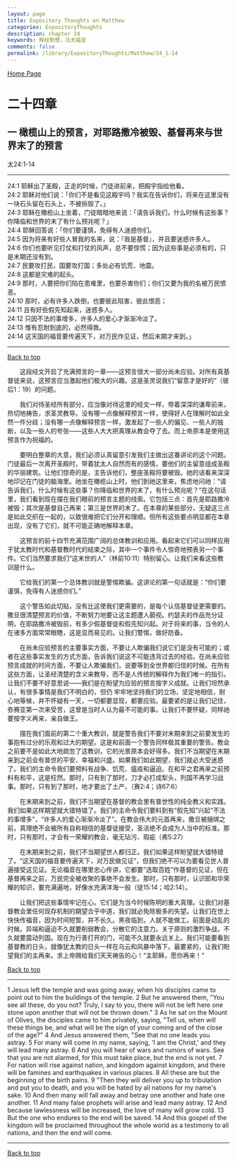 ```yaml
---
layout: page
title: Expository Thoughts on Matthew
categories: ExpositoryThoughts
description: chapter 24
keywords: 释经默想，马太福音
comments: false
permalink: /library/ExpositoryThoughts/Matthew/24_1-14
---
```

[ Home Page ]({{site.baseurl}}/index) <br>

<a name="0"></a>
# 二十四章 

## 一 橄榄山上的预言，对耶路撒冷被毁、基督再来与世界末了的预言

太24:1-14

***

24:1 耶稣出了圣殿，正走的时候，门徒进前来，把殿宇指给他看。<br>
24:2 耶稣对他们说：「你们不是看见这殿宇吗？我实在告诉你们，将来在这里没有一块石头留在石头上，不被拆毁了。」<br>
24:3 耶稣在橄榄山上坐着，门徒暗暗地来说：「请告诉我们，什么时候有这些事？你降临和世界的末了有什么预兆呢？」<br>
24:4 耶稣回答说：「你们要谨慎，免得有人迷惑你们。<br>
24:5 因为将来有好些人冒我的名来，说：『我是基督』，并且要迷惑许多人。<br>
24:6 你们也要听见打仗和打仗的风声，总不要惊慌；因为这些事是必须有的，只是末期还没有到。<br>
24:7 民要攻打民，国要攻打国；多处必有饥荒、地震。<br>
24:8 这都是灾难的起头。<br>
24:9 那时，人要把你们陷在患难里，也要杀害你们；你们又要为我的名被万民恨恶。<br>
24:10 那时，必有许多人跌倒，也要彼此陷害，彼此恨恶；<br>
24:11 且有好些假先知起来，迷惑多人。<br>
24:12 只因不法的事增多，许多人的爱心才渐渐冷淡了。<br>
24:13 惟有忍耐到底的，必然得救。<br>
24:14 这天国的福音要传遍天下，对万民作见证，然后末期才来到。」<br>

***

[Back to top](#0)

&emsp;&emsp;这段经文开启了充满预言的一章——这预言很大一部分尚未应验。对所有真基督徒来说，这预言应当激起他们极大的兴趣。这是圣灵说我们“留意才是好的”（彼后1：19）的问题。

&emsp;&emsp;我们对待圣经所有部分，应当像对待这里的经文一样，带着深深的谦卑前来，热切地祷告，求圣灵教导。没有哪一点像解释预言一样，使得好人在理解时如此全然一件分歧；没有哪一点像解释预言一样，激发起了一些人的偏见、一些人的独断，以及一些人的夸张——这些人大大把真理从教会夺了去。而上帝原本是使用这预言作为祝福的。

&emsp;&emsp;要明白整章的大意，我们必须认真留意引发我们主做出这番讲论的这个问题。门徒最后一次离开圣殿时，带着犹太人自然而有的感情，要他们的主留意组成圣殿的华丽建筑。让他们惊奇的是，主告诉他们，整座圣殿将要被毁。祂的话看来深深地印记在门徒的脑海里。祂坐在橄榄山上时，他们到祂这里来，焦虑地问祂：“请告诉我们，什么时候有这些事？你降临和世界的末了，有什么预兆呢？”在这句话里，我们看到现在摆在我们眼前的预言主题的线索。它包括三点：首先是耶路撒冷被毁；其次是基督自己再来；第三是世界的末了。在本章的某些部分，无疑这三点是如此交织在一起的，以致很难把它们分开和理顺。但所有这些要点明显都在本章出现，没有了它们，就不可能正确地解释本章。

&emsp;&emsp;这预言的前十四节充满范围广阔的总体教训和应用。看起来它们可以同样应用于犹太教时代和基督教时代的结束之际，其中一个事件令人惊奇地预表另一个事件。它们当然要求我们“这末世的人”（林前10:11）特别留心。让我们来看这些教训是什么。

&emsp;&emsp;它给我们的第一个总体教训就是警惕欺骗。这讲论的第一句话就是：“你们要谨慎，免得有人迷惑你们。”

&emsp;&emsp;这个警告如此切贴，没有比这使我们更需要的，是每个认信基督徒更需要的。撒旦很清楚预言的价值，不断努力地要让这主题遭人藐视。约瑟夫的作品充分证明，在耶路撒冷被毁前，有多少假基督徒和假先知兴起。对于将来的事，当令的人在诸多方面常常眼瞎，这是显而易见的。让我们警惕，做好防备。

&emsp;&emsp;在尚未应验预言的主要事实方面，不要让人欺骗我们说它们是没有可能的；或者在这些事实发生的方式方面，告诉我们说这不可能违背过去的经验。在尚未应验预言成就的时间方面，不要让人欺骗我们，说要等到全世界都归信的时候。在所有这些方面，让圣经清楚的含义来教导，而不是人传统的解释作为我们唯一的指引。让我们不要不好意思说——我们是在盼望为应验的预言按字义成就。让我们坦然承认，有很多事情是我们不明白的，但仍 牢牢地坚持我们的立场，坚定地相信，耐心地等候，并不怀疑有一天，一切都要显现，都要应验。最要紧的是让我们记住，弥赛亚第一次来受苦，这曾是当时人认为最不可能的事。让我们不要怀疑，同样祂要按字义再来，亲自做王。

&emsp;&emsp;摆在我们面前的第二个重大教训，就是警告我们不要对末期来到之前要发生的事抱有过分的乐观和过大的期望。这是和前面一个警告同样极其重要的警告。教会之前要不是如此大地疏忽了这教训，它的光景原本会好得多。我们不当期望在末期来到之前会有普世的平安、幸福和兴盛。如果我们如此期望，我们就必大受迷惑了。我们的主命令我们要预料有战争、饥荒、瘟疫和逼迫。在和平之君再来之前预料有和平，这是枉然。那时，只有到了那时，刀才必打成犁头，列国不再学习战事。那时，只有到了那时，地才要出了土产。（赛2:4；诗67:6）

&emsp;&emsp;在末期来到之前，我们不当期望在基督的教会里有普世性的纯全教义和实践。我们如果这样期望就大错特错了。我们的主命令我们要料到有“假先知”兴起“不法的事增多”，“许多人的爱心渐渐冷淡了”。在教会伟大的元首再来，撒旦被捆绑之前，真理绝不会被所有自称相信的基督徒接受，圣洁绝不会成为人当中的标准。那时，只有那时，才会有一荣耀的教会，毫无玷污、瑕疵（弗5:27）

&emsp;&emsp;在末期来到之前，我们不当期望世人都归正。我们如果这样盼望就大错特错了。“这天国的福音要传遍天下，对万民做见证”，但我们绝不可以为要看见世人普遍接受这见证。无论福音在哪里忠心传讲，它都要“选取百姓”作基督的见证，但在基督再来之前，万民完全被收聚的事绝不会发生。那时，只有那时，认识耶和华荣耀的知识，要充满遍地，好像水充满洋海一般（徒15:14；哈2:14）。

&emsp;&emsp;让我们把这些事情牢记在心。它们是为当今时候陈明的重大真理。让我们对基督教会里任何现存机制的期望合乎中道，我们就必免除极多的失望。让我们在世上快快传福音，因为时间短暂，并不长久。黑夜临到，人就不能做工。前面是动乱的时候。异端和逼迫不久就要削弱教会，分散它的注意力。关于原则的激烈争战，不久就要震动列国。现在为行善打开的门，可能不久就要永远关上。我们可能要看到基督教的日头，就像犹太教的日头一样在乌云和风暴中落下。最要紧的，让我们盼望我们的主再来。求上帝赐给我们天天祷告的心！“主耶稣，愿你再来！”

[Back to top](#0)

***

1 Jesus left the temple and was going away, when his disciples came to point out to him the buildings of the temple. 2 But he answered them, "You see all these, do you not? Truly, I say to you, there will not be left here one stone upon another that will not be thrown down." 3 As he sat on the Mount of Olives, the disciples came to him privately, saying, "Tell us, when will these things be, and what will be the sign of your coming and of the close of the age?" 4 And Jesus answered them, "See that no one leads you astray. 5 For many will come in my name, saying, 'I am the Christ,' and they will lead many astray. 6 And you will hear of wars and rumors of wars. See that you are not alarmed, for this must take place, but the end is not yet. 7 For nation will rise against nation, and kingdom against kingdom, and there will be famines and earthquakes in various places. 8 All these are but the beginning of the birth pains. 9 "Then they will deliver you up to tribulation and put you to death, and you will be hated by all nations for my name's sake. 10 And then many will fall away and betray one another and hate one another. 11 And many false prophets will arise and lead many astray. 12 And because lawlessness will be increased, the love of many will grow cold. 13 But the one who endures to the end will be saved. 14 And this gospel of the kingdom will be proclaimed throughout the whole world as a testimony to all nations, and then the end will come.

***

[Back to top](#0)
